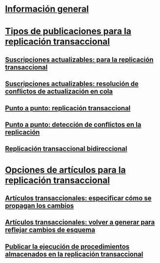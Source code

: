 # [Información general](transactional-replication.md)  
# [Tipos de publicaciones para la replicación transaccional](publication-types-for-transactional-replication.md)  
## [Suscripciones actualizables: para la replicación transaccional](updatable-subscriptions-for-transactional-replication.md)  
## [Suscripciones actualizables: resolución de conflictos de actualización en cola](updatable-subscriptions-queued-updating-conflict-resolution.md)  
## [Punto a punto: replicación transaccional](peer-to-peer-transactional-replication.md)  
## [Punto a punto: detección de conflictos en la replicación](peer-to-peer-conflict-detection-in-peer-to-peer-replication.md)  
## [Replicación transaccional bidireccional](bidirectional-transactional-replication.md)  
# [Opciones de artículos para la replicación transaccional](article-options-for-transactional-replication.md)  
## [Artículos transaccionales: especificar cómo se propagan los cambios](transactional-articles-specify-how-changes-are-propagated.md)  
## [Artículos transaccionales: volver a generar para reflejar cambios de esquema](transactional-articles-regenerate-to-reflect-schema-changes.md)  
## [Publicar la ejecución de procedimientos almacenados en la replicación transaccional](publishing-stored-procedure-execution-in-transactional-replication.md)  
